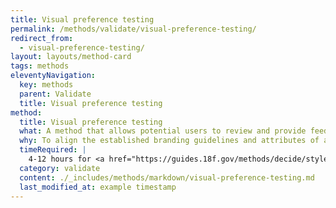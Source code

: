 ```yaml
---
title: Visual preference testing
permalink: /methods/validate/visual-preference-testing/
redirect_from:
  - visual-preference-testing/
layout: layouts/method-card
tags: methods
eleventyNavigation:
  key: methods
  parent: Validate
  title: Visual preference testing
method:
  title: Visual preference testing
  what: A method that allows potential users to review and provide feedback on a solution's visual direction.
  why: To align the established branding guidelines and attributes of a solution with the way end users view the overall brand and emotional feel.
  timeRequired: |
    4-12 hours for <a href="https://guides.18f.gov/methods/decide/style-tiles" class="usa-link">style tiles</a>. 30 minutes per participant to get feedback.
  category: validate
  content: ./_includes/methods/markdown/visual-preference-testing.md
  last_modified_at: example timestamp
---
```

